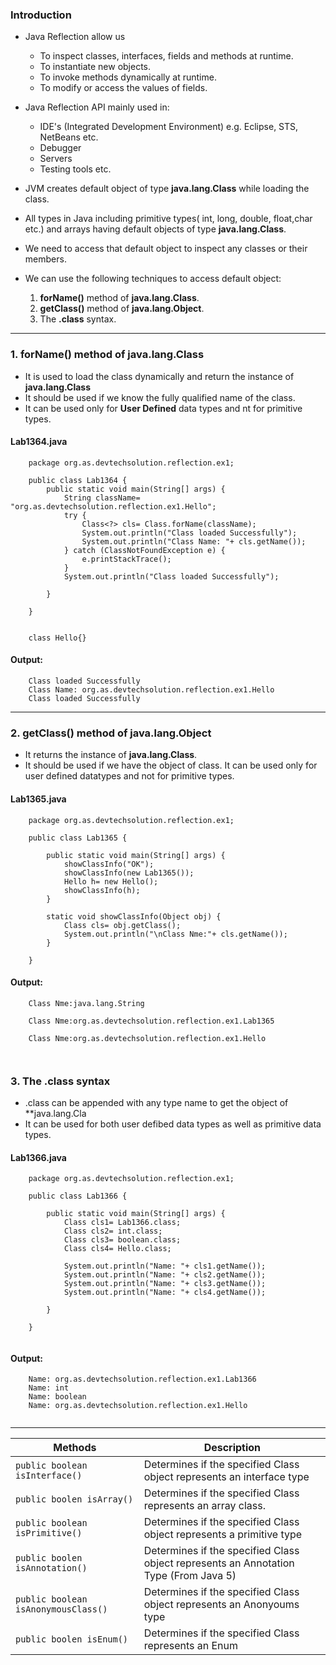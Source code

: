 ### Introduction
* Java Reflection allow us 
	 * To inspect classes, interfaces, fields and methods at runtime.
	 * To instantiate new objects.
	 * To invoke methods dynamically at runtime.
	 * To modify or access the values of fields.

* Java Reflection API mainly used in:
	 * IDE's (Integrated Development Environment) e.g. Eclipse, STS, NetBeans etc.
	 * Debugger
	 * Servers
	 * Testing tools etc.
 
* JVM creates default object of type **java.lang.Class** while loading the class.
* All types in Java including primitive types( int, long, double, float,char etc.) and arrays having default objects of type **java.lang.Class**.
* We need to access that default  object to inspect any classes or their members.
* We can use the following techniques to access default object:
	1. **forName()** method of **java.lang.Class**.
	2. **getClass()** method of **java.lang.Object**.
	3. The **.class** syntax.

----
	
### 1. forName() method of java.lang.Class
* It is used to load the class dynamically and return the instance of **java.lang.Class**
* It should be used if we know the fully qualified name of the class.
* It can be used only for **User Defined** data types and nt for primitive types.

#### Lab1364.java
```
	package org.as.devtechsolution.reflection.ex1;

	public class Lab1364 {
		public static void main(String[] args) {
			String className= "org.as.devtechsolution.reflection.ex1.Hello";
			try {
				Class<?> cls= Class.forName(className);
				System.out.println("Class loaded Successfully");
				System.out.println("Class Name: "+ cls.getName());
			} catch (ClassNotFoundException e) {
				e.printStackTrace();
			}
			System.out.println("Class loaded Successfully");
			
		}
	
	}
	
	
	class Hello{}

```

#### Output:
```
	Class loaded Successfully
	Class Name: org.as.devtechsolution.reflection.ex1.Hello
	Class loaded Successfully
```

---
### 2. getClass() method of java.lang.Object
* It returns the instance of **java.lang.Class**.
* It should be used if we have the object of class.
It can be used only for user defined datatypes and not for primitive types.

#### Lab1365.java
```
	package org.as.devtechsolution.reflection.ex1;

	public class Lab1365 {
	
		public static void main(String[] args) {
			showClassInfo("OK");
			showClassInfo(new Lab1365());
			Hello h= new Hello();
			showClassInfo(h);
		}
		
		static void showClassInfo(Object obj) {
			Class cls= obj.getClass();
			System.out.println("\nClass Nme:"+ cls.getName());
		}
		
	}

```
#### Output:
```
	Class Nme:java.lang.String

	Class Nme:org.as.devtechsolution.reflection.ex1.Lab1365

	Class Nme:org.as.devtechsolution.reflection.ex1.Hello
	
	
```

### 3. The .class syntax
* .class can be appended with any type name to get the object of **java.lang.Cla
* It can be used for both user defibed data types as well as primitive data types.

#### Lab1366.java
```
	package org.as.devtechsolution.reflection.ex1;

	public class Lab1366 {
		
		public static void main(String[] args) {
			Class cls1= Lab1366.class;
			Class cls2= int.class;
			Class cls3= boolean.class;
			Class cls4= Hello.class;
			
			System.out.println("Name: "+ cls1.getName());
			System.out.println("Name: "+ cls2.getName());
			System.out.println("Name: "+ cls3.getName());
			System.out.println("Name: "+ cls4.getName());
			
		}
	
	}
	
```

#### Output:
```
	Name: org.as.devtechsolution.reflection.ex1.Lab1366
	Name: int
	Name: boolean
	Name: org.as.devtechsolution.reflection.ex1.Hello
	
```

---

| Methods | Description |
| --- | --- |
| `public boolean isInterface()` | Determines if the specified Class object represents an interface type |
| `public boolen isArray()` | Determines if the specified Class represents an array class.|
| `public boolean isPrimitive()` | Determines if the specified Class object represents a primitive type |
| `public boolen isAnnotation()` |Determines if the specified Class object represents an Annotation Type (From Java 5)
| `public boolean isAnonymousClass()` | Determines if the specified Class object represents an Anonyoums type |
| `public boolen isEnum()` | Determines if the specified Class represents an Enum|
